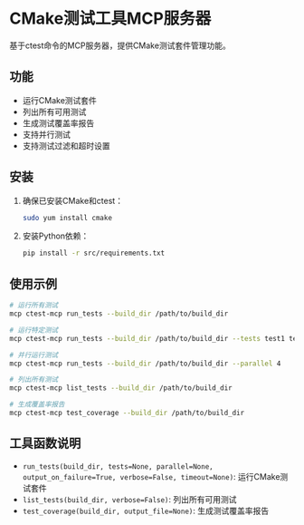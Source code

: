 # CMake测试工具MCP服务器

基于ctest命令的MCP服务器，提供CMake测试套件管理功能。

## 功能

- 运行CMake测试套件
- 列出所有可用测试
- 生成测试覆盖率报告
- 支持并行测试
- 支持测试过滤和超时设置

## 安装

1. 确保已安装CMake和ctest：
   ```bash
   sudo yum install cmake
   ```

2. 安装Python依赖：
   ```bash
   pip install -r src/requirements.txt
   ```

## 使用示例

```bash
# 运行所有测试
mcp ctest-mcp run_tests --build_dir /path/to/build_dir

# 运行特定测试
mcp ctest-mcp run_tests --build_dir /path/to/build_dir --tests test1 test2

# 并行运行测试
mcp ctest-mcp run_tests --build_dir /path/to/build_dir --parallel 4

# 列出所有测试
mcp ctest-mcp list_tests --build_dir /path/to/build_dir

# 生成覆盖率报告
mcp ctest-mcp test_coverage --build_dir /path/to/build_dir
```

## 工具函数说明

- `run_tests(build_dir, tests=None, parallel=None, output_on_failure=True, verbose=False, timeout=None)`: 运行CMake测试套件
- `list_tests(build_dir, verbose=False)`: 列出所有可用测试
- `test_coverage(build_dir, output_file=None)`: 生成测试覆盖率报告
